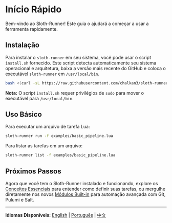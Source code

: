 # Início Rápido

Bem-vindo ao Sloth-Runner! Este guia o ajudará a começar a usar a ferramenta rapidamente.

## Instalação

Para instalar o `sloth-runner` em seu sistema, você pode usar o script `install.sh` fornecido. Este script detecta automaticamente seu sistema operacional e arquitetura, baixa a versão mais recente do GitHub e coloca o executável `sloth-runner` em `/usr/local/bin`.

```bash
bash <(curl -sL https://raw.githubusercontent.com/chalkan3/sloth-runner/master/install.sh)
```

**Nota:** O script `install.sh` requer privilégios de `sudo` para mover o executável para `/usr/local/bin`.

## Uso Básico

Para executar um arquivo de tarefa Lua:

```bash
sloth-runner run -f examples/basic_pipeline.lua
```

Para listar as tarefas em um arquivo:

```bash
sloth-runner list -f examples/basic_pipeline.lua
```

## Próximos Passos

Agora que você tem o Sloth-Runner instalado e funcionando, explore os [Conceitos Essenciais](./core-concepts.md) para entender como definir suas tarefas, ou mergulhe diretamente nos novos [Módulos Built-in](../index.md#módulos-built-in) para automação avançada com Git, Pulumi e Salt.

---
**Idiomas Disponíveis:**
[English](../en/getting-started.md) | [Português](./getting-started.md) | [中文](../zh/getting-started.md)